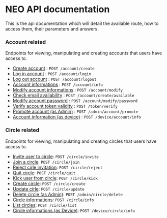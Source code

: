 # NEO API documentation

This is the api documentation which will detail the available route, how to access them, their parameters and answers.

### Account related

Endpoints for viewing, manipulating and creating accounts that users have access to.

* [Create account](account/create.md) : `POST /account/create`
* [Log in account](account/login.md) : `POST /account/login`
* [Log out account](account/logout.md) : `POST /account/logout`
* [Account informations](account/info.md) : `POST /account/info`
* [Modify account informations](account/modify.md) : `POST /account/modify`
* [Check email availability](account/create_available.md) : `POST /account/create/available`
* [Modify account password](account/modify_password.md) : `POST /account/modify/password`
* [Verify account token validity](account/token.md) : `POST /token/verify`
* [Promote account (as Admin)](account/promote.md) : `POST /admin/account/promote`
* [Account information (as device)](account/device_info.md) : `POST /device/account/info`

### Circle related

Endpoints for viewing, manipulating and creating circles that users have access to.

* [Invite user to circle](circle/invite.md): `POST /circle/invite`
* [Join a circle](circle/join.md): `POST /circle/join`
* [Reject cirle invitation](circle/reject.md): `POST /circle/reject`
* [Quit circle](circle/quit.md): `POST /circle/quit`
* [Kick user from circle](circle/kick.md): `POST /circle/kick`
* [Create circle](circle/create.md): `POST /circle/create`
* [Update cirle](circle/update.md): `POST /circle/update`
* [Delete circle (as Admin)](circle/delete.md): `POST /admin/circle/delete`
* [Circle informations](circle/info.md): `POST /circle/info`
* [List circles](circle/list.md): `POST /circle/list`
* [Circle informations (as Device)](circle/device_info.md): `POST /device/circle/info`